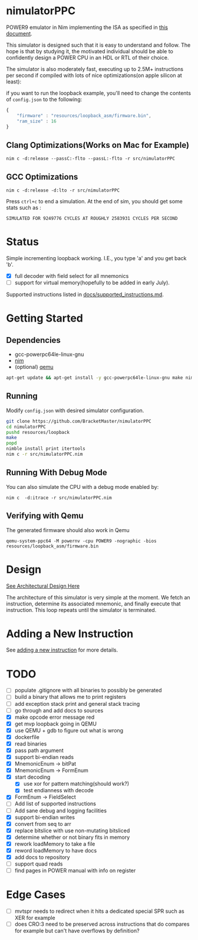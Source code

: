 # nimulatorPPC

POWER9 emulator in Nim implementing the ISA as specified in 
[this document](https://ibm.ent.box.com/s/1hzcwkwf8rbju5h9iyf44wm94amnlcrv).

This simulator is designed such that it is easy to understand and follow.
The hope is that by studying it, the motivated individual should be able
to confidently design a POWER CPU in an HDL or RTL of their choice.

The simulator is also moderately fast, executing up to 2.5M+ instructions
per second if compiled with lots of nice optimizations(on apple silicon
at least):

if you want to run the loopback example, you'll need to change the contents of
``config.json`` to the following:

```js
{
	"firmware" : "resources/loopback_asm/firmware.bin",
	"ram_size" : 16
}
```

## Clang Optimizations(Works on Mac for Example)
```
nim c -d:release --passC:-flto --passL:-flto -r src/nimulatorPPC
```

## GCC Optimizations
```
nim c -d:release -d:lto -r src/nimulatorPPC
```

Press ``ctrl+c`` to end a simulation. At the end of sim, you should
get some stats such as :

``SIMULATED FOR 9249776 CYCLES AT ROUGHLY 2583931 CYCLES PER SECOND``

# Status 
Simple incrementing loopback working. I.E., you type 'a' and you get
back 'b'.

 - [x] full decoder with field select for all mnemonics
 - [ ] support for virtual memory(hopefully to be added in early July).

Supported instructions listed in 
[docs/supported_instructions.md](docs/supported_instructions.md).

# Getting Started
## Dependencies
 - gcc-powerpc64le-linux-gnu
 - [nim](https://nim-lang.org/install.html)
 - (optional) [qemu](https://wiki.qemu.org/Documentation/Platforms/PowerPC)
```bash
apt-get update && apt-get install -y gcc-powerpc64le-linux-gnu make nim
```

## Running
Modify ``config.json`` with desired simulator configuration.

```bash
git clone https://github.com/BracketMaster/nimulatorPPC
cd nimulatorPPC
pushd resources/loopback
make
popd
nimble install print itertools
nim c -r src/nimulatorPPC.nim
```

## Running With Debug Mode

You can also simulate the CPU with a debug mode enabled by:

```
nim c  -d:itrace -r src/nimulatorPPC.nim
```

## Verifying with Qemu
The generated firmware should also work in Qemu

```
qemu-system-ppc64 -M powernv -cpu POWER9 -nographic -bios resources/loopback_asm/firmware.bin
```

# Design

[See Architectural Design Here](docs/rendered/architecture.pdf)

The architecture of this simulator is very simple at the moment.
We fetch an instruction, determine its associated mnemonic, and finally
execute that instruction. This loop repeats until the simulator is 
terminated.

# Adding a New Instruction

See [adding a new instruction](docs/adding_a_new_instruction.md) for more
details.

# TODO

 - [ ] populate .gitignore with all binaries to possibly be generated
 - [ ] build a binary that allows me to print registers
 - [ ] add exception stack print and general stack tracing
 - [ ] go through and add docs to sources
 - [x] make opcode error message red
 - [x] get mvp loopback going in QEMU
 - [x] use QEMU + gdb to figure out what is wrong
 - [x] dockerfile
 - [x] read binaries
 - [x] pass path argument
 - [x] support bi-endian reads
 - [x] MnemonicEnum -> bitPat
 - [x] MnemonicEnum -> FormEnum
 - [x] start decoding
    - [x] use xor for pattern matching(should work?)
    - [x] test endianness with decode
 - [x] FormEnum -> FieldSelect
 - [ ] Add list of supported instructions
 - [ ] Add sane debug and logging facilities
 - [x] support bi-endian writes
 - [x] convert from seq to arr
 - [x] replace bitslice with use non-mutating bitsliced
 - [x] determine whether or not binary fits in memory
 - [x] rework loadMemory to take a file
 - [x] reword loadMemory to have docs
 - [x] add docs to repository
 - [ ] support quad reads
 - [ ] find pages in POWER manual with info on register 

# Edge Cases

 - [ ] mvtspr needs to redirect when it hits a dedicated special SPR
 such as XER for example
 - [ ] does CRO:3 need to be preserved across instructions that do compares
 for example but can't have overflows by definition?